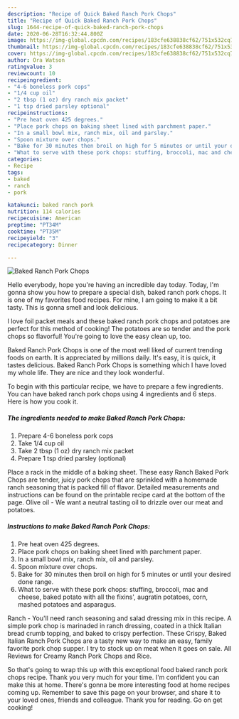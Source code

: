 ```yaml
---
description: "Recipe of Quick Baked Ranch Pork Chops"
title: "Recipe of Quick Baked Ranch Pork Chops"
slug: 1644-recipe-of-quick-baked-ranch-pork-chops
date: 2020-06-28T16:32:44.800Z
image: https://img-global.cpcdn.com/recipes/183cfe638838cf62/751x532cq70/baked-ranch-pork-chops-recipe-main-photo.jpg
thumbnail: https://img-global.cpcdn.com/recipes/183cfe638838cf62/751x532cq70/baked-ranch-pork-chops-recipe-main-photo.jpg
cover: https://img-global.cpcdn.com/recipes/183cfe638838cf62/751x532cq70/baked-ranch-pork-chops-recipe-main-photo.jpg
author: Ora Watson
ratingvalue: 3
reviewcount: 10
recipeingredient:
- "4-6 boneless pork cops"
- "1/4 cup oil"
- "2 tbsp (1 oz) dry ranch mix packet"
- "1 tsp dried parsley optional"
recipeinstructions:
- "Pre heat oven 425 degrees."
- "Place pork chops on baking sheet lined with parchment paper."
- "In a small bowl mix, ranch mix, oil and parsley."
- "Spoon mixture over chops."
- "Bake for 30 minutes then broil on high for 5 minutes or until your desired done range."
- "What to serve with these pork chops: stuffing, broccoli, mac and cheese, baked potato with all the fixins&#39;, augratin potatoes, corn, mashed potatoes and asparagus."
categories:
- Recipe
tags:
- baked
- ranch
- pork

katakunci: baked ranch pork 
nutrition: 114 calories
recipecuisine: American
preptime: "PT34M"
cooktime: "PT35M"
recipeyield: "3"
recipecategory: Dinner

---
```



![Baked Ranch Pork Chops](https://img-global.cpcdn.com/recipes/183cfe638838cf62/751x532cq70/baked-ranch-pork-chops-recipe-main-photo.jpg)

Hello everybody, hope you're having an incredible day today. Today, I'm gonna show you how to prepare a special dish, baked ranch pork chops. It is one of my favorites food recipes. For mine, I am going to make it a bit tasty. This is gonna smell and look delicious.

I love foil packet meals and these baked ranch pork chops and potatoes are perfect for this method of cooking! The potatoes are so tender and the pork chops so flavorful! You&#39;re going to love the easy clean up, too.

Baked Ranch Pork Chops is one of the most well liked of current trending foods on earth. It is appreciated by millions daily. It's easy, it is quick, it tastes delicious. Baked Ranch Pork Chops is something which I have loved my whole life. They are nice and they look wonderful.


To begin with this particular recipe, we have to prepare a few ingredients. You can have baked ranch pork chops using 4 ingredients and 6 steps. Here is how you cook it.

<!--inarticleads1-->

##### The ingredients needed to make Baked Ranch Pork Chops:

1. Prepare 4-6 boneless pork cops
1. Take 1/4 cup oil
1. Take 2 tbsp (1 oz) dry ranch mix packet
1. Prepare 1 tsp dried parsley (optional)


Place a rack in the middle of a baking sheet. These easy Ranch Baked Pork Chops are tender, juicy pork chops that are sprinkled with a homemade ranch seasoning that is packed fill of flavor. Detailed measurements and instructions can be found on the printable recipe card at the bottom of the page. Olive oil - We want a neutral tasting oil to drizzle over our meat and potatoes. 

<!--inarticleads2-->

##### Instructions to make Baked Ranch Pork Chops:

1. Pre heat oven 425 degrees.
1. Place pork chops on baking sheet lined with parchment paper.
1. In a small bowl mix, ranch mix, oil and parsley.
1. Spoon mixture over chops.
1. Bake for 30 minutes then broil on high for 5 minutes or until your desired done range.
1. What to serve with these pork chops: stuffing, broccoli, mac and cheese, baked potato with all the fixins&#39;, augratin potatoes, corn, mashed potatoes and asparagus.


Ranch - You&#39;ll need ranch seasoning and salad dressing mix in this recipe. A simple pork chop is marinaded in ranch dressing, coated in a thick Italian bread crumb topping, and baked to crispy perfection. These Crispy, Baked Italian Ranch Pork Chops are a tasty new way to make an easy, family favorite pork chop supper. I try to stock up on meat when it goes on sale. All Reviews for Creamy Ranch Pork Chops and Rice. 

So that's going to wrap this up with this exceptional food baked ranch pork chops recipe. Thank you very much for your time. I'm confident you can make this at home. There's gonna be more interesting food at home recipes coming up. Remember to save this page on your browser, and share it to your loved ones, friends and colleague. Thank you for reading. Go on get cooking!

